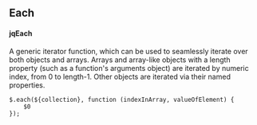 ## Each
#### jqEach
A generic iterator function, which can be used to seamlessly iterate over both objects and arrays. Arrays and array-like objects with a length property (such as a function's arguments object) are iterated by numeric index, from 0 to length-1. Other objects are iterated via their named properties.
```
$.each(${collection}, function (indexInArray, valueOfElement) { 
	$0 
});
```